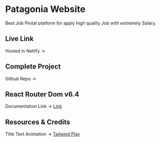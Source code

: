 # Patagonia Website

 Best Job Protal platform for apply high quality Job with extremely Salary.

## Live Link
Hosted in Netlify -> 


## Complete Project
Github Repo ->  


## React Router Dom v6.4 
Documentation Link -> [Link](https://reactrouter.com/en/main/start/overview)

 
 

## Resources & Credits

Title Text Animation -> [Tailwind Play](https://play.tailwindcss.com/VCZwwz1e3R)

 

